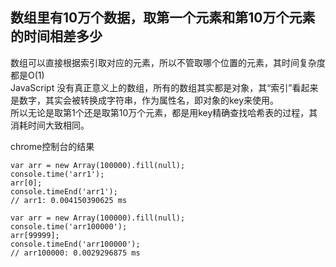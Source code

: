## 数组里有10万个数据，取第一个元素和第10万个元素的时间相差多少
   
数组可以直接根据索引取对应的元素，所以不管取哪个位置的元素，其时间复杂度都是O(1)   
JavaScript 没有真正意义上的数组，所有的数组其实都是对象，其“索引”看起来是数字，其实会被转换成字符串，作为属性名，即对象的key来使用。   
所以无论是取第1个还是取第10万个元素，都是用key精确查找哈希表的过程，其消耗时间大致相同。   
   
     
chrome控制台的结果   
```
var arr = new Array(100000).fill(null);
console.time('arr1');
arr[0];
console.timeEnd('arr1');
// arr1: 0.004150390625 ms
```
   
```
var arr = new Array(100000).fill(null);
console.time('arr100000');
arr[99999];
console.timeEnd('arr100000');
// arr100000: 0.0029296875 ms
```